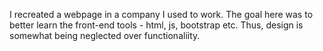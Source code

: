 I recreated a webpage in a company I used to work. 
The goal here was to better learn the front-end tools - html, js, bootstrap etc. 
Thus, design is somewhat being neglected over functionaliity.
